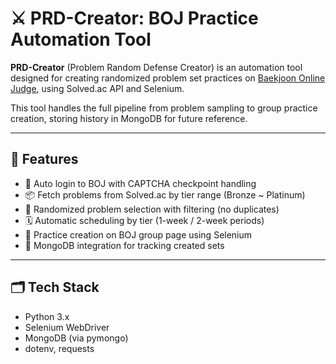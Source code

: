 # ⚔️ PRD-Creator: BOJ Practice Automation Tool

**PRD-Creator** (Problem Random Defense Creator) is an automation tool designed for creating randomized problem set practices on [Baekjoon Online Judge](https://www.acmicpc.net/), using Solved.ac API and Selenium.

This tool handles the full pipeline from problem sampling to group practice creation, storing history in MongoDB for future reference.

---

## 🔧 Features

- 🔐 Auto login to BOJ with CAPTCHA checkpoint handling  
- 📦 Fetch problems from Solved.ac by tier range (Bronze ~ Platinum)  
- 🎯 Randomized problem selection with filtering (no duplicates)  
- 🗓️ Automatic scheduling by tier (1-week / 2-week periods)  
- 📝 Practice creation on BOJ group page using Selenium  
- 🧠 MongoDB integration for tracking created sets  

---

## 🗂️ Tech Stack

- Python 3.x  
- Selenium WebDriver  
- MongoDB (via pymongo)  
- dotenv, requests
